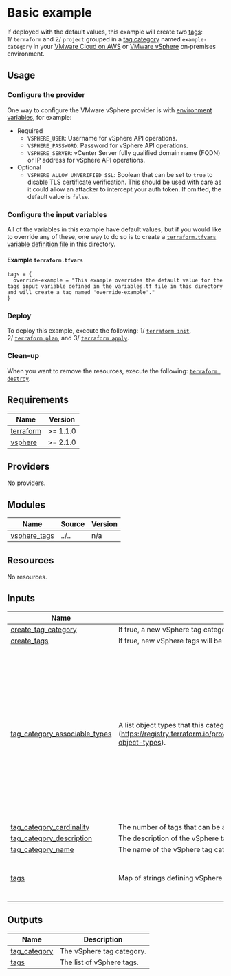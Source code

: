 <!-- BEGIN_TF_DOCS -->
# Basic example

If deployed with the default values, this example will create two [tags][tags]: 1/&nbsp;`terraform` and 2/&nbsp;`project` grouped in a [tag category][category] named `example-category` in your [VMware Cloud on AWS][vmconaws] or [VMware vSphere][vsphere] on&#8209;premises environment.

## Usage

### Configure the provider

One way to configure the VMware vSphere provider is with [environment variables][env\_vars], for example:

* Required
  * `VSPHERE_USER`: Username for vSphere API operations.
  * `VSPHERE_PASSWORD`: Password for vSphere API operations.
  * `VSPHERE_SERVER`: vCenter Server fully qualified domain name (FQDN) or IP address for vSphere API operations.
* Optional
  * `VSPHERE_ALLOW_UNVERIFIED_SSL`: Boolean that can be set to `true` to disable TLS certificate verification.
    This should be used with care as it could allow an attacker to intercept your auth token.
    If omitted, the default value is `false`.

### Configure the input variables

All of the variables in this example have default values, but if you would like to override any of these, one way to do so is to create a [`terraform.tfvars` variable definition file][tfvars] in this directory.

#### Example `terraform.tfvars`

```hcl
tags = {
  override-example = "This example overrides the default value for the tags input variable defined in the variables.tf file in this directory and will create a tag named 'override-example'."
}
```

### Deploy

To deploy this example, execute the following: 1/&nbsp;[`terraform init`][tf\_init], 2/&nbsp;[`terraform plan`][tf\_plan], and 3/&nbsp;[`terraform apply`][tf\_apply].

### Clean-up

When you want to remove the resources, execute the following: [`terraform destroy`][tf\_destroy].

[category]: https://docs.vmware.com/en/VMware-vSphere/7.0/com.vmware.vsphere.vcenterhost.doc/GUID-BA3D1794-28F2-43F3-BCE9-3964CB207FB6.html
[env\_vars]: https://registry.terraform.io/providers/hashicorp/vsphere/latest/docs#argument-reference
[tags]: https://docs.vmware.com/en/VMware-vSphere/7.0/com.vmware.vsphere.vcenterhost.doc/GUID-2FF21224-B6BC-499B-AD8B-D2C4309AD9DC.html
[tf\_apply]: https://www.terraform.io/cli/commands/apply
[tf\_destroy]: https://www.terraform.io/cli/commands/destroy
[tf\_init]: https://www.terraform.io/cli/commands/init
[tf\_plan]: https://www.terraform.io/cli/commands/plan
[tfvars]: https://www.terraform.io/language/values/variables#variable-definitions-tfvars-files
[vsphere]: https://docs.vmware.com/en/VMware-vSphere/index.html
[vmconaws]: https://aws.amazon.com/vmware/

## Requirements

| Name | Version |
|------|---------|
| <a name="requirement_terraform"></a> [terraform](#requirement\_terraform) | >= 1.1.0 |
| <a name="requirement_vsphere"></a> [vsphere](#requirement\_vsphere) | >= 2.1.0 |

## Providers

No providers.

## Modules

| Name | Source | Version |
|------|--------|---------|
| <a name="module_vsphere_tags"></a> [vsphere\_tags](#module\_vsphere\_tags) | ../.. | n/a |

## Resources

No resources.

## Inputs

| Name | Description | Type | Default | Required |
|------|-------------|------|---------|:--------:|
| <a name="input_create_tag_category"></a> [create\_tag\_category](#input\_create\_tag\_category) | If true, a new vSphere tag category will be created. | `bool` | `true` | no |
| <a name="input_create_tags"></a> [create\_tags](#input\_create\_tags) | If true, new vSphere tags will be created for each entry. | `bool` | `true` | no |
| <a name="input_tag_category_associable_types"></a> [tag\_category\_associable\_types](#input\_tag\_category\_associable\_types) | A list object types that this category to which this category can be assigned (https://registry.terraform.io/providers/hashicorp/vsphere/latest/docs/resources/tag_category#associable-object-types). | `list(string)` | <pre>[<br>  "Folder",<br>  "ClusterComputeResource",<br>  "Datacenter",<br>  "Datastore",<br>  "StoragePod",<br>  "DistributedVirtualPortgroup",<br>  "DistributedVirtualSwitch",<br>  "VmwareDistributedVirtualSwitch",<br>  "HostSystem",<br>  "com.vmware.content.Library",<br>  "com.vmware.content.library.Item",<br>  "HostNetwork",<br>  "Network",<br>  "OpaqueNetwork",<br>  "ResourcePool",<br>  "VirtualApp",<br>  "VirtualMachine"<br>]</pre> | no |
| <a name="input_tag_category_cardinality"></a> [tag\_category\_cardinality](#input\_tag\_category\_cardinality) | The number of tags that can be assigned from this category to a single object at once. | `string` | `"MULTIPLE"` | no |
| <a name="input_tag_category_description"></a> [tag\_category\_description](#input\_tag\_category\_description) | The description of the vSphere tag category. | `string` | `null` | no |
| <a name="input_tag_category_name"></a> [tag\_category\_name](#input\_tag\_category\_name) | The name of the vSphere tag category. | `string` | `"example-category"` | no |
| <a name="input_tags"></a> [tags](#input\_tags) | Map of strings defining vSphere tag names and descriptions. | `map(string)` | <pre>{<br>  "project": "terraform-vsphere-tags",<br>  "terraform": "Managed by Terraform"<br>}</pre> | no |

## Outputs

| Name | Description |
|------|-------------|
| <a name="output_tag_category"></a> [tag\_category](#output\_tag\_category) | The vSphere tag category. |
| <a name="output_tags"></a> [tags](#output\_tags) | The list of vSphere tags. |
<!-- END_TF_DOCS -->